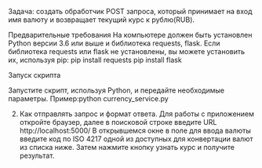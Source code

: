 Задача: создать обработчик POST запроса, который принимает на вход имя валюту и возвращает текущий курс к рублю(RUB).

Предварительные требования
На компьютере должен быть установлен Python версии 3.6 или выше и библиотека requests, flask. Если библиотекa requests или flask не установлены, вы можете установить их, используя pip:
pip install requests
pip install flask

Запуск скрипта

Запустите скрипт, используя Python, и передайте необходимые параметры. 
Пример:python currency_service.py


2. Как отправлять запрос и формат ответа.
Для работы с приложением откройте браузер, далее в поисковой строке введите URL http://localhost:5000/
В открывшемся окне в поле для ввода валюты введите код по ISO 4217 одной из доступных для конвертации валют из списка ниже. Затем нажмите кнопку узнать курс и получите результат.